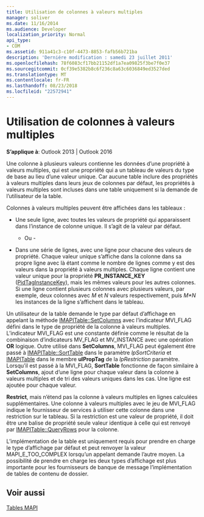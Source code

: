 ```yaml
---
title: Utilisation de colonnes à valeurs multiples
manager: soliver
ms.date: 11/16/2014
ms.audience: Developer
localization_priority: Normal
api_type:
- COM
ms.assetid: 911a41c3-c10f-4473-8853-fafb56b721ba
description: 'Derniére modification : samedi 23 juillet 2011'
ms.openlocfilehash: 78f6083cf17bb21152df1a7ea09825f3be7f0e37
ms.sourcegitcommit: 0cf39e5382b8c6f236c8a63c6036849ed3527ded
ms.translationtype: MT
ms.contentlocale: fr-FR
ms.lasthandoff: 08/23/2018
ms.locfileid: "22572941"
---
```

# <a name="working-with-multivalued-columns"></a>Utilisation de colonnes à valeurs multiples

  
  
**S’applique à**: Outlook 2013 | Outlook 2016 
  
Une colonne à plusieurs valeurs contienne les données d’une propriété à valeurs multiples, qui est une propriété qui a un tableau de valeurs du type de base au lieu d’une valeur unique. Car aucune table inclure des propriétés à valeurs multiples dans leurs jeux de colonnes par défaut, les propriétés à valeurs multiples sont incluses dans une table uniquement si la demande de l’utilisateur de la table. 
  
Colonnes à valeurs multiples peuvent être affichées dans les tableaux :
  
- Une seule ligne, avec toutes les valeurs de propriété qui apparaissent dans l’instance de colonne unique. Il s’agit de la valeur par défaut.
    
    - Ou -
    
- Dans une série de lignes, avec une ligne pour chacune des valeurs de propriété. Chaque valeur unique s’affiche dans la colonne dans sa propre ligne avec là étant comme le nombre de lignes comme y est des valeurs dans la propriété à valeurs multiples. Chaque ligne contient une valeur unique pour la propriété **PR_INSTANCE_KEY** ([PidTagInstanceKey](pidtaginstancekey-canonical-property.md)), mais les mêmes valeurs pour les autres colonnes. Si une ligne contient plusieurs colonnes avec plusieurs valeurs, par exemple, deux colonnes avec _M_ et _N_ valeurs respectivement, puis _M\*N_ les instances de la ligne s’affichent dans le tableau. 
    
Un utilisateur de la table demande le type par défaut d’affichage en appelant la méthode [IMAPITable::SetColumns](imapitable-setcolumns.md) avec l’indicateur MVI_FLAG défini dans le type de propriété de la colonne à valeurs multiples. L’indicateur MVI_FLAG est une constante définie comme le résultat de la combinaison d’indicateurs MV_FLAG et MV_INSTANCE avec une opération **OR** logique. Outre utilisé dans **SetColumns**, MVI_FLAG peut également être passé à [IMAPITable::SortTable](imapitable-sorttable.md) dans le paramètre _lpSortCriteria_ et [IMAPITable](imapitable-restrict.md) dans le membre **ulPropTag** de la _lpRestriction_ paramètre. Lorsqu’il est passé à la MVI_FLAG, **SortTable** fonctionne de façon similaire à **SetColumns**, ajout d’une ligne pour chaque valeur dans la colonne à valeurs multiples et de tri des valeurs uniques dans les cas. Une ligne est ajoutée pour chaque valeur. 
  
 **Restrict**, mais n’étend pas la colonne à valeurs multiples en lignes calculées supplémentaires. Une colonne à valeurs multiples avec le jeu de MVI_FLAG indique le fournisseur de services à utiliser cette colonne dans une restriction sur le tableau. Si la restriction est une valeur de propriété, il doit être une balise de propriété seule valeur identique à celle qui est renvoyé par [IMAPITable::QueryRows](imapitable-queryrows.md) pour la colonne. 
  
L’implémentation de la table est uniquement requis pour prendre en charge le type d’affichage par défaut et peut renvoyer la valeur MAPI_E_TOO_COMPLEX lorsqu’un appelant demande l’autre moyen. La possibilité de prendre en charge les deux types d’affichage est plus importante pour les fournisseurs de banque de message l’implémentation de tables de contenu de dossier. 
  
## <a name="see-also"></a>Voir aussi



[Tables MAPI](mapi-tables.md)

